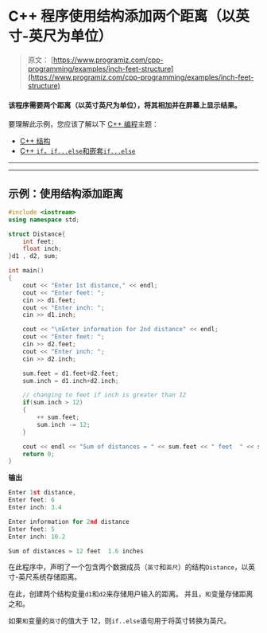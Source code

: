 # C++ 程序使用结构添加两个距离（以英寸-英尺为单位）

> 原文： [https://www.programiz.com/cpp-programming/examples/inch-feet-structure](https://www.programiz.com/cpp-programming/examples/inch-feet-structure)

#### 该程序需要两个距离（以英寸英尺为单位），将其相加并在屏幕上显示结果。

要理解此示例，您应该了解以下 [C++ 编程](/cpp-programming "C++ tutorial")主题：

*   [C++ 结构](/cpp-programming/structure)
*   [C++ `if`，`if...else`和嵌套`if...else`](/cpp-programming/if-else)

* * *

* * *

## 示例：使用结构添加距离

```cpp
#include <iostream>
using namespace std;

struct Distance{
    int feet;
    float inch;
}d1 , d2, sum;

int main()
{
    cout << "Enter 1st distance," << endl;
    cout << "Enter feet: ";
    cin >> d1.feet;
    cout << "Enter inch: ";
    cin >> d1.inch;

    cout << "\nEnter information for 2nd distance" << endl;
    cout << "Enter feet: ";
    cin >> d2.feet;
    cout << "Enter inch: ";
    cin >> d2.inch;

    sum.feet = d1.feet+d2.feet;
    sum.inch = d1.inch+d2.inch;

    // changing to feet if inch is greater than 12
    if(sum.inch > 12)
    {
        ++ sum.feet;
        sum.inch -= 12;
    } 

    cout << endl << "Sum of distances = " << sum.feet << " feet  " << sum.inch << " inches";
    return 0;
} 
```

**输出**

```cpp
Enter 1st distance,
Enter feet: 6
Enter inch: 3.4

Enter information for 2nd distance
Enter feet: 5
Enter inch: 10.2

Sum of distances = 12 feet  1.6 inches 
```

在此程序中，声明了一个包含两个数据成员（`英寸`和`英尺`）的结构`Distance`，以英寸-英尺系统存储距离。

在此，创建两个结构变量`d1`和`d2`来存储用户输入的距离。 并且，`和`变量存储距离之和。

如果`和`变量的`英寸`的值大于 12，则`if..else`语句用于将英寸转换为英尺。